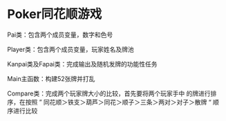 # Poker同花顺游戏

Pai类：包含两个成员变量，数字和色号

Player类：包含两个成员变量，玩家姓名及牌池

Kanpai类及Fapai类：完成输出及随机发牌的功能性任务

Main主函数：构建52张牌并打乱

Compare类：完成两个玩家牌大小的比较，首先要将两个玩家手中 的牌进行排序，在按照  ” 同花顺＞铁支＞葫芦＞同花＞顺子＞三条＞两对＞对子＞散牌 “ 顺序进行比较